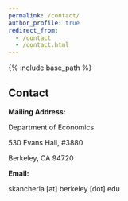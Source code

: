 ```yaml
---
permalink: /contact/
author_profile: true
redirect_from:
  - /contact
  - /contact.html
---
```


{% include base_path %}

## Contact

**Mailing Address:**

Department of Economics 

530 Evans Hall, #3880

Berkeley, CA 94720

**Email:**

skancherla [at] berkeley [dot] edu